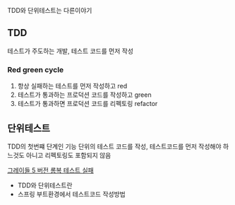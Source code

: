 TDD와 단위테스트는 다른이야기

## TDD
  테스트가 주도하는 개발, 테스트 코드를 먼저 작성
### Red green cycle
1. 항상 실패하는 테스트를 먼저 작성하고 red
2. 테스트가 통과하는 프로덕션 코드를 작성하고 green
3. 테스트가 통과하면 프로덕션 코드를 리펙토링 refactor

## 단위테스트
TDD의 첫번쨰 단계인 기능 단위의 테스트 코드를 작성, 테스트코드를 먼저 작성해야 하느것도 아니고 리펙토링도 포함되지 않음
 
[그레이들 5 버전 롬복 테스트 실패](https://repo.yona.io/doortts/blog/issue/1)

- TDD와 단위테스트란
- 스프링 부트환경에서 테스트코드 작성방법

